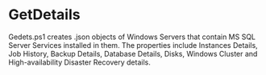 # GetDetails
Gedets.ps1 creates .json objects of Windows Servers that contain MS SQL Server Services installed in them.
The properties include Instances Details, Job History, Backup Details, Database Details, Disks, Windows Cluster and High-availability Disaster Recovery details.
